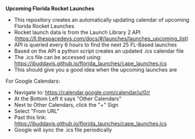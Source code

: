 **Upcoming Florida Rocket Launches**

- This repository creates an automatically updating calendar of upcoming Florida Rocket Launches
- Rocket launch data is from the Launch Library 2 API (https://ll.thespacedevs.com/docs/#/launches/launches_upcoming_list)
- API is queried every 6 hours to find the next 25 FL-Based launches
- Based on the API a python script creates an updated .ics calendar file 
- The .ics file can be accessed using: https://jbuddavis.github.io/florida_launches/cape_launches.ics
- This should give you a good idea when the upcoming launches are

For Google Calendars:
- Navigate to: https://calendar.google.com/calendar/u/0/r
- At the Bottom Left it says "Other Calendars"
- Next to Other Calendars, click the "+" Sign
- Select "From URL"
- Past this link: https://jbuddavis.github.io/florida_launches/cape_launches.ics
- Google will sync the .ics file periodically
